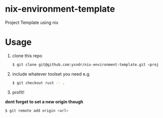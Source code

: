 # nix-environment-template
Project Template using nix

# Usage

1. clone this repo
   ``` sh
   $ git clone git@github.com:ysndr/nix-environment-template.git <project name>
   ```
2. include whatever toolset you need e.g.
   ``` sh
   $ git checkout rust -- .
   ```
3. profit!

**dont forget to set a new origin though**
``` sh
$ git remote add origin <url>
```
